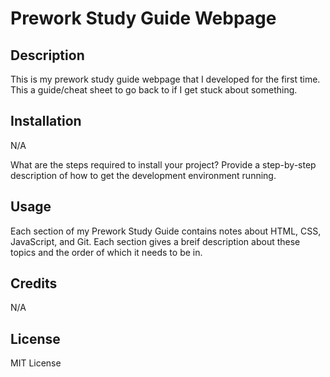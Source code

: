 # Prework Study Guide Webpage

## Description
This is my prework study guide webpage that I developed for the first time. This a guide/cheat sheet to go back to if I get stuck about something.

## Installation 
N/A

What are the steps required to install your project? Provide a step-by-step description of how to get the development environment running.

## Usage
Each section of my Prework Study Guide contains notes about HTML, CSS, JavaScript, and Git. Each section gives a breif description about these topics and the order of which it needs to be in.

## Credits
N/A

## License
MIT License
